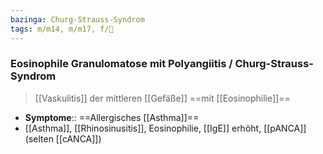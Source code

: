 ```yaml
---
bazinga: Churg-Strauss-Syndrom
tags: m/m14, m/m17, f/💉
---
```

### Eosinophile Granulomatose mit Polyangiitis / Churg-Strauss-Syndrom 
> [[Vaskulitis]] der mittleren [[Gefäße]] ==mit [[Eosinophilie]]==
- **Symptome**:: ==Allergisches [[Asthma]]==
- [[Asthma]], [[Rhinosinusitis]], Eosinophilie, [[IgE]] erhöht, [[pANCA]] (selten [[cANCA]])